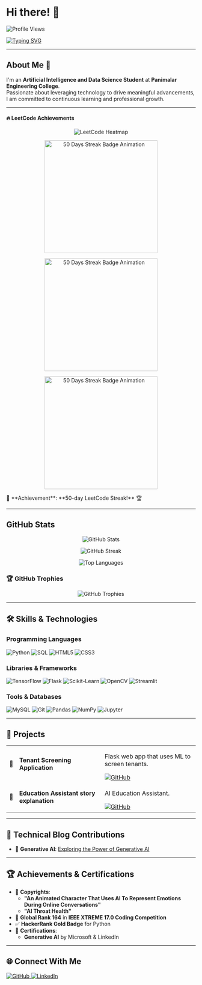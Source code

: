# Hi there! 👋 

<p align="left"> 
  <img src="https://komarev.com/ghpvc/?username=SDineshKumar1304-codes&label=Profile%20views&color=0e75b6&style=flat" alt="Profile Views" /> 
</p>

[![Typing SVG](https://readme-typing-svg.herokuapp.com?font=Fira+Code&size=22&color=F70000&center=true&vCenter=true&width=470&height=80&lines=Hey%21+It%27s+Dinesh+Kumar;%F0%9F%92%BB+🤓Engineer)](https://git.io/typing-svg)

---

## About Me 🚀

I'm an **Artificial Intelligence and Data Science Student** at **Panimalar Engineering College**.  
Passionate about leveraging technology to drive meaningful advancements, I am committed to continuous learning and professional growth.

---

#### 🔥 LeetCode Achievements







<p align="center">
  <img src="https://leetcard.jacoblin.cool/Dinesh_Kumar_S_1329?theme=dark&ext=heatmap" alt="LeetCode Heatmap" />
</p>

<p>

  <p align="center">
      <img src="https://assets.leetcode.com/static_assets/marketing/2024-50.gif" width="300" alt="50 Days Streak Badge Animation" />
  </p>


<p align="center">
  <img src="https://leetcode.com/static/images/badges/2024/gif/2024-12.gif" width="300" alt="50 Days Streak Badge Animation" />
</p>

<p align="center">
  <img src="https://assets.leetcode.com/static_assets/others/2550.gif" width="300" alt="50 Days Streak Badge Animation" />
</p>
</p>
🎉 **Achievement**: **50-day LeetCode Streak!** 🏆


---

## GitHub Stats


<p align="center">
  <img src="https://github-readme-stats.vercel.app/api?username=SDineshKumar1304&show_icons=true&locale=en&theme=dark" alt="GitHub Stats" />
</p>
<p align="center">
  <img src="https://github-readme-streak-stats.herokuapp.com/?user=SDineshKumar1304&theme=dark" alt="GitHub Streak" />
</p>
<p align="center">
  <img src="https://github-readme-stats.vercel.app/api/top-langs?username=SDineshKumar1304&show_icons=true&locale=en&layout=compact&theme=dark" alt="Top Languages" />
</p>

### 🏆 GitHub Trophies
<p align="center">
  <img src="https://github-profile-trophy.vercel.app/?username=SDineshKumar1304&theme=darkhub&no-frame=true&row=1&column=7" alt="GitHub Trophies" />
</p>

---

## 🛠️ Skills & Technologies

### **Programming Languages**
<p align="left">
  <img src="https://img.shields.io/badge/Python-3776AB?style=flat&logo=python&logoColor=white" alt="Python">
  <img src="https://img.shields.io/badge/SQL-CC2927?style=flat&logo=sql&logoColor=white" alt="SQL">
  <img src="https://img.shields.io/badge/HTML5-E34F26?style=flat&logo=html5&logoColor=white" alt="HTML5">
  <img src="https://img.shields.io/badge/CSS3-1572B6?style=flat&logo=css3&logoColor=white" alt="CSS3">
</p>

### **Libraries & Frameworks**
<p align="left">
  <img src="https://img.shields.io/badge/TensorFlow-FF6F00?style=flat&logo=tensorflow&logoColor=white" alt="TensorFlow">
  <img src="https://img.shields.io/badge/Flask-000000?style=flat&logo=flask&logoColor=white" alt="Flask">
  <img src="https://img.shields.io/badge/Scikit--Learn-F7931E?style=flat&logo=scikit-learn&logoColor=white" alt="Scikit-Learn">
  <img src="https://img.shields.io/badge/OpenCV-5C3EE8?style=flat&logo=opencv&logoColor=white" alt="OpenCV">
  <img src="https://img.shields.io/badge/Streamlit-FF4B4B?style=flat&logo=streamlit&logoColor=white" alt="Streamlit">
</p>

### **Tools & Databases**
<p align="left">
  <img src="https://img.shields.io/badge/MySQL-00000F?style=flat&logo=mysql&logoColor=white" alt="MySQL">
  <img src="https://img.shields.io/badge/Git-F05032?style=flat&logo=git&logoColor=white" alt="Git">
  <img src="https://img.shields.io/badge/Pandas-150458?style=flat&logo=pandas&logoColor=white" alt="Pandas">
  <img src="https://img.shields.io/badge/Numpy-013243?style=flat&logo=numpy&logoColor=white" alt="NumPy">
  <img src="https://img.shields.io/badge/Jupyter-F37626?style=flat&logo=jupyter&logoColor=white" alt="Jupyter">
</p>

---

## 🚀 Projects

<table>
  <tr>
    <td>🚧</td>
    <td><strong>Tenant Screening Application</strong></td>
    <td>
      <p>Flask web app that uses ML to screen tenants.</p>
      <a href="https://github.com/SDineshKumar1304/tenant-screening-app">
        <img src="https://img.shields.io/badge/Check%20It%20Out-8E44AD?style=flat&logo=github&logoColor=white" alt="GitHub">
      </a>
    </td>
  </tr>
  <tr>
    <td>🎯</td>
    <td><strong>Education Assistant story explanation</strong></td>
    <td>
      <p>AI Education Assistant.</p>
      <a href="https://github.com/SDineshKumar1304/Edu_Assistant">
        <img src="https://img.shields.io/badge/Explore%20Project-1ABC9C?style=flat&logo=github&logoColor=white" alt="GitHub">
      </a>
    </td>
  </tr>
</table>

---

## 📝 Technical Blog Contributions

- 📰 **Generative AI**: [Exploring the Power of Generative AI](https://medium.com/@DineshKumar1329)

---

## 🏆 Achievements & Certifications

- 📄 **Copyrights**:
  - **"An Animated Character That Uses AI To Represent Emotions During Online Conversations"**
  - **"AI Throat Health"**
- 🥇 **Global Rank 164** in **IEEE XTREME 17.0 Coding Competition**
- ✅ **HackerRank Gold Badge** for Python
- 📜 **Certifications**:
  - **Generative AI** by Microsoft & LinkedIn

---

## 🌐 Connect With Me

<p align="left">
  <a href="https://github.com/SDineshKumar1304">
    <img src="https://img.shields.io/badge/GitHub-100000?style=flat&logo=github&logoColor=white" alt="GitHub">
  </a>
  <a href="https://www.linkedin.com/in/s-dinesh-kumar2004" target="_blank">
    <img src="https://img.shields.io/badge/LinkedIn-0077B5?style=flat&logo=linkedin&logoColor=white" alt="LinkedIn">
  </a>
</p>
